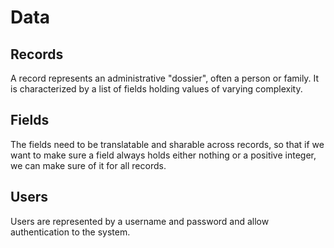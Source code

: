# Data

## Records

A record represents an administrative "dossier", often a person or family. It is characterized by a list of fields holding values of varying complexity.

## Fields

The fields need to be translatable and sharable across records, so that if we want to make sure a field always holds either nothing or a positive integer, we can make sure of it for all records.

## Users

Users are represented by a username and password and allow authentication to the system.
